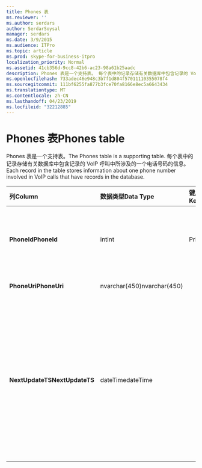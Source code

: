 ```yaml
---
title: Phones 表
ms.reviewer: ''
ms.author: serdars
author: SerdarSoysal
manager: serdars
ms.date: 3/9/2015
ms.audience: ITPro
ms.topic: article
ms.prod: skype-for-business-itpro
localization_priority: Normal
ms.assetid: 41cb356d-9cc8-42b6-ac23-98a61b25aadc
description: Phones 表是一个支持表。 每个表中的记录存储有关数据库中包含记录的 VoIP 呼叫中所涉及的一个电话号码的信息。
ms.openlocfilehash: 733adec46e948c3b7f1d804f57011110355078f4
ms.sourcegitcommit: 111bf6255fa877b3fce70fa8166e8ec5a6643434
ms.translationtype: MT
ms.contentlocale: zh-CN
ms.lasthandoff: 04/23/2019
ms.locfileid: "32212885"
---
```

# <a name="phones-table"></a><span data-ttu-id="d9f1e-104">Phones 表</span><span class="sxs-lookup"><span data-stu-id="d9f1e-104">Phones table</span></span>
 
<span data-ttu-id="d9f1e-105">Phones 表是一个支持表。</span><span class="sxs-lookup"><span data-stu-id="d9f1e-105">The Phones table is a supporting table.</span></span> <span data-ttu-id="d9f1e-106">每个表中的记录存储有关数据库中包含记录的 VoIP 呼叫中所涉及的一个电话号码的信息。</span><span class="sxs-lookup"><span data-stu-id="d9f1e-106">Each record in the table stores information about one phone number involved in VoIP calls that have records in the database.</span></span>
  
|<span data-ttu-id="d9f1e-107">**列**</span><span class="sxs-lookup"><span data-stu-id="d9f1e-107">**Column**</span></span>|<span data-ttu-id="d9f1e-108">**数据类型**</span><span class="sxs-lookup"><span data-stu-id="d9f1e-108">**Data Type**</span></span>|<span data-ttu-id="d9f1e-109">**键/索引**</span><span class="sxs-lookup"><span data-stu-id="d9f1e-109">**Key/Index**</span></span>|<span data-ttu-id="d9f1e-110">**详细信息**</span><span class="sxs-lookup"><span data-stu-id="d9f1e-110">**Details**</span></span>|
|:-----|:-----|:-----|:-----|
|<span data-ttu-id="d9f1e-111">**PhoneId**</span><span class="sxs-lookup"><span data-stu-id="d9f1e-111">**PhoneId**</span></span> <br/> |<span data-ttu-id="d9f1e-112">int</span><span class="sxs-lookup"><span data-stu-id="d9f1e-112">int</span></span>  <br/> |<span data-ttu-id="d9f1e-113">Primary</span><span class="sxs-lookup"><span data-stu-id="d9f1e-113">Primary</span></span>  <br/> |<span data-ttu-id="d9f1e-114">标识此电话的唯一编号。</span><span class="sxs-lookup"><span data-stu-id="d9f1e-114">Unique number identifying this phone.</span></span>  <br/> |
|<span data-ttu-id="d9f1e-115">**PhoneUri**</span><span class="sxs-lookup"><span data-stu-id="d9f1e-115">**PhoneUri**</span></span> <br/> |<span data-ttu-id="d9f1e-116">nvarchar(450)</span><span class="sxs-lookup"><span data-stu-id="d9f1e-116">nvarchar(450)</span></span>  <br/> | <br/> |<span data-ttu-id="d9f1e-117">电话号码。</span><span class="sxs-lookup"><span data-stu-id="d9f1e-117">Phone number.</span></span>  <br/> |
|<span data-ttu-id="d9f1e-118">**NextUpdateTS**</span><span class="sxs-lookup"><span data-stu-id="d9f1e-118">**NextUpdateTS**</span></span> <br/> |<span data-ttu-id="d9f1e-119">dateTime</span><span class="sxs-lookup"><span data-stu-id="d9f1e-119">dateTime</span></span>  <br/> ||<span data-ttu-id="d9f1e-120">时间戳 （仅供内部使用）。</span><span class="sxs-lookup"><span data-stu-id="d9f1e-120">Time stamp (for internal use only).</span></span>  <br/> <span data-ttu-id="d9f1e-121">此字段是在 Microsoft Lync Server 2013 中引入的。</span><span class="sxs-lookup"><span data-stu-id="d9f1e-121">This field was introduced in Microsoft Lync Server 2013.</span></span>  <br/> |
   

